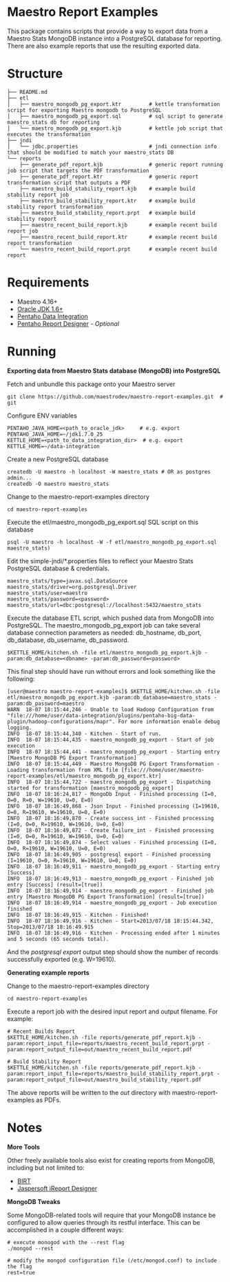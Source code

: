 Maestro Report Examples
=======================

This package contains scripts that provide a way to export data from a Maestro
Stats MongoDB instance into a PostgreSQL database for reporting.  There are also 
example reports that use the resulting exported data.

Structure
=========

    ├── README.md
    ├── etl
    │   ├── maestro_mongodb_pg_export.ktr         # kettle transformation script for exporting Maestro mongodb to PostgreSQL
    │   ├── maestro_mongodb_pg_export.sql         # sql script to generate maestro_stats db for reporting
    │   └── maestro_mongodb_pg_export.kjb         # kettle job script that executes the transformation
    ├── jndi
    │   └── jdbc.properties                       # jndi connection info that should be modified to match your maestro_stats DB
    └── reports
        ├── generate_pdf_report.kjb               # generic report running job script that targets the PDF transformation
        ├── generate_pdf_report.ktr               # generic report transformation script that outputs a PDF
        ├── maestro_build_stability_report.kjb    # example build stability report job
        ├── maestro_build_stability_report.ktr    # example build stability report transformation
        ├── maestro_build_stability_report.prpt   # example build stability report
        ├── maestro_recent_build_report.kjb       # example recent build report job
        ├── maestro_recent_build_report.ktr       # example recent build report transformation
        └── maestro_recent_build_report.prpt      # example recent build report

Requirements
============

* Maestro 4.16+
* [Oracle JDK 1.6+](http://www.oracle.com/technetwork/java/javase/downloads/index.html)
* [Pentaho Data Integration](http://sourceforge.net/projects/pentaho/files/Data%20Integration/4.4.0-stable/)
* [Pentaho Report Designer](http://sourceforge.net/projects/jfreereport/files/04.%20Report%20Designer/3.9.1-stable/) - _Optional_

Running
=======

**Exporting data from Maestro Stats database (MongoDB) into PostgreSQL**


Fetch and unbundle this package onto your Maestro server

    git clone https://github.com/maestrodev/maestro-report-examples.git  # git

Configure ENV variables

    PENTAHO_JAVA_HOME=<path_to_oracle_jdk>     # e.g. export PENTAHO_JAVA_HOME=~/jdk1.7.0_25
    KETTLE_HOME=<path_to_data_integration_dir>  # e.g. export KETTLE_HOME=~/data-integration
    
Create a new PostgreSQL database

    createdb -U maestro -h localhost -W maestro_stats # OR as postgres admin...
    createdb -O maestro maestro_stats


Change to the maestro-report-examples directory

    cd maestro-report-examples
    
Execute the etl/maestro_mongodb_pg_export.sql SQL script on this database

    psql -U maestro -h localhost -W -f etl/maestro_mongodb_pg_export.sql maestro_stats)
    
Edit the simple-jndi/*.properties files to reflect your Maestro Stats PostgreSQL database & credentials.

    maestro_stats/type=javax.sql.DataSource
    maestro_stats/driver=org.postgresql.Driver
    maestro_stats/user=maestro
    maestro_stats/password=<password>
    maestro_stats/url=dbc:postgresql://localhost:5432/maestro_stats

Execute the database ETL script, which pushed data from MongoDB into PostgreSQL.  The maestro_mongodb_pg_export job can take
several database connection parameters as needed: db_hostname, db_port, db_database, db_username, db_password.

    $KETTLE_HOME/kitchen.sh -file etl/maestro_mongodb_pg_export.kjb -param:db_database=<dbname> -param:db_password=<password>

This final step should have run without errors and look something like the following:

    [user@maestro maestro-report-examples]$ $KETTLE_HOME/kitchen.sh -file etl/maestro_mongodb_pg_export.kjb -param:db_database=maestro_stats -param:db_password=maestro
    WARN  18-07 18:15:44,246 - Unable to load Hadoop Configuration from "file:///home/user/data-integration/plugins/pentaho-big-data-plugin/hadoop-configurations/mapr". For more information enable debug logging.
    INFO  18-07 18:15:44,340 - Kitchen - Start of run.
    INFO  18-07 18:15:44,435 - maestro_mongodb_pg_export - Start of job execution
    INFO  18-07 18:15:44,441 - maestro_mongodb_pg_export - Starting entry [Maestro MongoDB PG Export Transformation]
    INFO  18-07 18:15:44,449 - Maestro MongoDB PG Export Transformation - Loading transformation from XML file [file:///home/user/maestro-report-examples/etl/maestro_mongodb_pg_export.ktr]
    INFO  18-07 18:15:44,722 - maestro_mongodb_pg_export - Dispatching started for transformation [maestro_mongodb_pg_export]
    INFO  18-07 18:16:24,817 - MongoDb Input - Finished processing (I=0, O=0, R=0, W=19610, U=0, E=0)
    INFO  18-07 18:16:49,868 - Json Input - Finished processing (I=19610, O=0, R=19610, W=19610, U=0, E=0)
    INFO  18-07 18:16:49,870 - Create success_int - Finished processing (I=0, O=0, R=19610, W=19610, U=0, E=0)
    INFO  18-07 18:16:49,872 - Create failure_int - Finished processing (I=0, O=0, R=19610, W=19610, U=0, E=0)
    INFO  18-07 18:16:49,874 - Select values - Finished processing (I=0, O=0, R=19610, W=19610, U=0, E=0)
    INFO  18-07 18:16:49,905 - postgresql export - Finished processing (I=19610, O=0, R=19610, W=19610, U=0, E=0)
    INFO  18-07 18:16:49,911 - maestro_mongodb_pg_export - Starting entry [Success]
    INFO  18-07 18:16:49,913 - maestro_mongodb_pg_export - Finished job entry [Success] (result=[true])
    INFO  18-07 18:16:49,914 - maestro_mongodb_pg_export - Finished job entry [Maestro MongoDB PG Export Transformation] (result=[true])
    INFO  18-07 18:16:49,914 - maestro_mongodb_pg_export - Job execution finished
    INFO  18-07 18:16:49,915 - Kitchen - Finished!
    INFO  18-07 18:16:49,916 - Kitchen - Start=2013/07/18 18:15:44.342, Stop=2013/07/18 18:16:49.915
    INFO  18-07 18:16:49,916 - Kitchen - Processing ended after 1 minutes and 5 seconds (65 seconds total).


And the _postgresql export_ output step should show the number of records successfully exported (e.g. W=19610).


**Generating example reports**

Change to the maestro-report-examples directory

    cd maestro-report-examples
    
Execute a report job with the desired input report and output filename.  For example:

    # Recent Builds Report
    $KETTLE_HOME/kitchen.sh -file reports/generate_pdf_report.kjb -param:report_input_file=reports/maestro_recent_build_report.prpt -param:report_output_file=out/maestro_recent_build_report.pdf
    
    # Build Stability Report
    $KETTLE_HOME/kitchen.sh -file reports/generate_pdf_report.kjb -param:report_input_file=reports/maestro_build_stability_report.prpt -param:report_output_file=out/maestro_build_stability_report.pdf

The above reports will be written to the _out_ directory with maestro-report-examples as PDFs.


Notes
=====

**More Tools**

Other freely available tools also exist for creating reports from MongoDB, including but not limited to:

* [BIRT](http://www.eclipse.org/birt/)
* [Jaspersoft iReport Designer](http://community.jaspersoft.com/project/ireport-designer)


**MongoDB Tweaks**

Some MongoDB-related tools will require that your MongoDB instance be configured to 
allow queries through its restful interface.  This can be accomplished in a couple different ways:

    # execute monogod with the --rest flag
    ./mongod --rest
    
    # modify the mongod configuration file (/etc/mongod.conf) to include the flag
    rest=true

